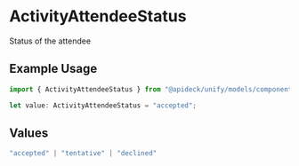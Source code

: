 # ActivityAttendeeStatus

Status of the attendee

## Example Usage

```typescript
import { ActivityAttendeeStatus } from "@apideck/unify/models/components";

let value: ActivityAttendeeStatus = "accepted";
```

## Values

```typescript
"accepted" | "tentative" | "declined"
```